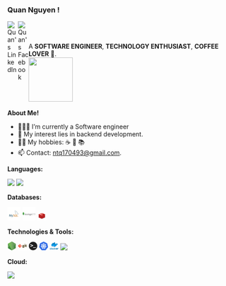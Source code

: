 <h3 title="hehehe"> Quan Nguyen !</h3>

<a href="https://www.linkedin.com/in/quan-nguyen-thanh-7a3242128/">
  <img align="left" alt="Quan's LinkedIn" width="24px" src="https://cdn.jsdelivr.net/npm/simple-icons@v3/icons/linkedin.svg" />
</a>
<a href="https://www.facebook.com/ntq170493">
  <img align="left" alt="Quan's Facebook" width="24px" src="https://cdn.jsdelivr.net/npm/simple-icons@v3/icons/facebook.svg" />
</a>




<br />
<br />

A **SOFTWARE ENGINEER**, **TECHNOLOGY ENTHUSIAST**, **COFFEE LOVER** 🚀.
<br />
<img height="100" width="100" src="https://user-images.githubusercontent.com/35368650/201528364-707e1971-6d3e-4410-9496-5f93e3e917b8.png">

**About Me!**

- 👨🏽‍💻 I’m currently a Software engineer
- 🤔 My interest lies in backend development.
- 🏃‍♂️ My hobbies: ☕️ 🎾 📚
- 📫 Contact: [ntq170493@gmail.com](mailto:ntq170493@gmail.com).


**Languages:**
<br />

<code><img height="20" src="https://raw.githubusercontent.com/gilbarbara/logos/master/logos/go.svg"></code>
<code><img height="20" src="https://raw.githubusercontent.com/gilbarbara/logos/master/logos/javascript.svg"></code>

**Databases:**
<br />

<code><img height="30" src="https://raw.githubusercontent.com/github/explore/80688e429a7d4ef2fca1e82350fe8e3517d3494d/topics/mysql/mysql.png"></code>
<code><img height="30" src="https://raw.githubusercontent.com/github/explore/80688e429a7d4ef2fca1e82350fe8e3517d3494d/topics/mongodb/mongodb.png"></code>
<code><img height="20" src="https://raw.githubusercontent.com/github/explore/80688e429a7d4ef2fca1e82350fe8e3517d3494d/topics/redis/redis.png"></code>

**Technologies & Tools:**
<br />

<code><img height="20" src="https://raw.githubusercontent.com/github/explore/80688e429a7d4ef2fca1e82350fe8e3517d3494d/topics/nodejs/nodejs.png"></code>
<code><img height="20" src="https://raw.githubusercontent.com/github/explore/80688e429a7d4ef2fca1e82350fe8e3517d3494d/topics/git/git.png"></code>
<code><img height="20" src="https://raw.githubusercontent.com/github/explore/80688e429a7d4ef2fca1e82350fe8e3517d3494d/topics/terminal/terminal.png"></code>
<code><img height="20" src="https://raw.githubusercontent.com/github/explore/80688e429a7d4ef2fca1e82350fe8e3517d3494d/topics/kubernetes/kubernetes.png"></code>
<code><img height="20" src="https://raw.githubusercontent.com/github/explore/80688e429a7d4ef2fca1e82350fe8e3517d3494d/topics/docker/docker.png"></code>
<code><img height="20" src="https://user-images.githubusercontent.com/35368650/201529444-e3357cac-5c54-41d6-a318-3163d0c537b4.png"></code>

**Cloud:**
<br />

<code><img height="20" src="https://user-images.githubusercontent.com/35368650/201529475-2809fa63-6fdb-41db-a496-292409933b37.png"></code>
